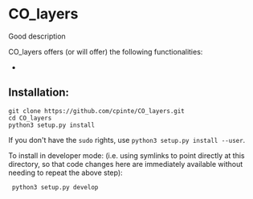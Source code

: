 # CO_layers

Good description

CO_layers offers (or will offer) the following functionalities:

 - 


## Installation:

```
git clone https://github.com/cpinte/CO_layers.git
cd CO_layers
python3 setup.py install
```

If you don't have the `sudo` rights, use `python3 setup.py install --user`.

To install in developer mode: (i.e. using symlinks to point directly
at this directory, so that code changes here are immediately available
without needing to repeat the above step):

```
 python3 setup.py develop
```
